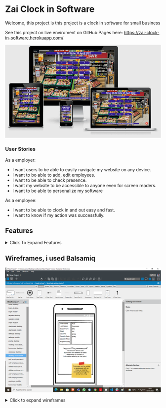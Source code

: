 # Zai Clock in Software

Welcome, this project is 
this project is a clock in software for small business


See this project on live enviroment on GitHub Pages here: <https://zai-clock-in-software.herokuapp.com/>

![Website on different screen sizes](readme-assets/img/screens.png)



### User Stories

As a employer:

- I want users to be able to easily navigate my website on any device.
- I want to bo able to add, edit employees.
- I want to be able to check presence.
- I want my website to be accessible to anyone even for screen readers.
- I want to be able to personalize my software

As a employee:

- I want to be able to clock in and out easy and fast.
- I want to know if my action was successfully.

## Features

<details>
<summary>Click To Expand Features</summary>

### Navigation

- Same navigation menu is used across all pages for consistency, but is hidden from user that is not authenticated because in index page is no need for navbar.


![NavBar Desktop](readme-assets/img/navbar-desktop.png)

- Navigation was designed to be easy to use and to understand.

![NavBar Mobile](readme-assets/img/navbar-mobile.png)

- Navigation was designed to work well on all devices.


### Index Screen

Index Screen was designed with employee in mind. Only required features are in this page. NFC is working only in Google Chrome For Android, and is activated if is possible.

- Index Screen Desktop

![Index Screen Desktop](readme-assets/img/index-desktop.png)

- Index Screen Tablet ( NFC INACTIVE )

![Index Screen Tablet](readme-assets/img/index-tablet.png)

- Index Screen Mobile ( NFC ACTIVE )
- NFC READY message appear on screen only if device is compatible, NFC is active and permissions given

![Index Screen Mobile](readme-assets/img/index-mobile.jpg)

### Registration Page

- Registration page is designed with employee, hr employees in mind
![Registration Page Desktop](readme-assets/img/registration-desktop.png)

- Registration Page Mobile

![Registration Page Mobile](readme-assets/img/registration-mobile.png)

### Verification Email

Once registration was successful email verification is required.

- Verification Email Desktop

![Verification Email Desktop](readme-assets/img/verification-email-desktop.png)

- Verification Email Mobile Top Part

![Verification Email Mobile Top Part](readme-assets/img/verification-mobile-top.jpg)

- Verification Email Mobile Bottom Part

![Verification Email Mobile Bottom Part](readme-assets/img/verification-mobile-bottom.jpg)

### Verify Page

Once user click the email is redirected to verification page where have to input email address and secret code from email.

- Verification Page Desktop

![Verification Page Desktop](readme-assets/img/verify-desktop.png)

- Verification Page Mobile

![Verification Page Mobile](readme-assets/img/verify-mobile.png)


### Resend Verification

If user don't have verification code, can request to be resent to email address.

- Resend Verification Page Desktop

![Resend Verification Page Desktop](readme-assets/img/resend-verification-page-desktop.png)

- Resend Verification Page Mobile

![Resend Verification Page Mobile](readme-assets/img/resend-verification-page-mobile.png)


### Login Page

Once email is verified user is redirected to login. 

- Login Page Desktop

![Login Page Desktop](readme-assets/img/login-page-desktop.png)

- Login Page Mobile

![Login Page Mobile](readme-assets/img/login-page-mobile.png)


### Dashboard Page

Once email is verified user is redirected to login. 

- Dashboard Desktop

![Dashboard Desktop](readme-assets/img/dashboard-desktop.png)

- Dashboard Mobile

![Dashboard Mobile](readme-assets/img/dashboard-mobile.png)

### Settings Page

Settings page give the power to end user to customise the lock of his brand now software by changing brand name, navbar-footer color and text color and google font. More settings will be added latter. 

- Settings Page Desktop

![Settings Page Desktop](readme-assets/img/settings-page-desktop.png)

- Settings Page Mobile

![Settings Page Mobile](readme-assets/img/settings-page-mobile.png)

### Employer Profile Page( HR -Department)

In this page employer or hr department can see or update their details

- Employer Profile Page Desktop

![Employer Profile Page Desktop](readme-assets/img/profile-page-desktop.png)

- Employer Profile Page Mobile

![Employer Profile Page Mobile](readme-assets/img/profile-page-mobile.png)


### Working Now Page

In this page we can check who is working now, and clock in times.

- Working Now Page Desktop

![Working Now Page Desktop](readme-assets/img/working-now-desktop.png)

- Working Now Page Mobile

![Working Now Page Mobile](readme-assets/img/working-now-mobile.png)


### Home Now Page

In this page we can check who is not working now, and clock-out times.

- Home Now Page Desktop

![Home Now Page Desktop](readme-assets/img/home-now-desktop.png)

- Home Now Page Mobile

![Home Now Page Mobile](readme-assets/img/home-now-mobile.png)


### Add Employee Page

In this page we can add an employee. Clock nr is unique and because of that we generate this number automatically.

- Add Employee Page Desktop

![Add Employee Page Desktop](readme-assets/img/add-employee-desktop.png)

- Add Employee Page Mobile

![Add Employee Page Mobile](readme-assets/img/add-employee-mobile.png)


### Employees Page

In this page we can see all employees. And we have an link to edit page if is required.

- Employees Page Desktop

![Employees Page Desktop](readme-assets/img/employees-page-desktop.png)

- Employees Page Mobile

![Employees Page Mobile](readme-assets/img/employees-page-mobile.png)


### Edit Employees Page

In this page we can edit employee details, excepting Clock Nr.

- Edit Employees Page Desktop

![Edit Employees Page Desktop](readme-assets/img/edit-employee-desktop.png)

- Edit Employees Page Mobile

![Edit Employees Page Mobile](readme-assets/img/edit-employee-mobile.png)


### Delete Employees PopUp

In this page we can delete employee details, action is irreversible. We use clock in like a security.


- Delete Employees PopUp

![Delete Employees PopUp Desktop](readme-assets/img/delete-employee-desktop.png)

- Delete Employees PopUp Mobile

![Delete Employees PopUp Mobile](readme-assets/img/delete-employee-mobile.png)

</details>

## Wireframes, i used Balsamiq

![Balsamiq Screen](readme-assets/wireframes/balsamiq-screen.png)


<details>
<summary>Click to expand wireframes</summary>

### Index page

 - Desktop and tablet wirefame is shared because of minimalistic design

![Index Desktop&Tablet Wireframe](readme-assets/wireframes/index-desktop.png)

 - Mobile Wireframe

![Index Mobile Wireframe](readme-assets/wireframes/index-mobile.png)


### Log In page

 - Desktop and tablet wirefame is shared because of minimalistic design

![Log In page Desktop&Tablet Wireframe](readme-assets/wireframes/login-desktop.png)

 - Mobile Wireframe

![Log In Mobile Wireframe](readme-assets/wireframes/login-mobile.png)


### Registration page

 - Desktop and tablet wirefame is shared because of minimalistic design

![Registration page Desktop&Tablet Wireframe](readme-assets/wireframes/register-desktop.png)

 - Mobile Wireframe

![Registration Mobile Wireframe](readme-assets/wireframes/register-mobile.png)

### Verify page

 - Desktop and tablet wirefame is shared because of minimalistic design

![Verify page Desktop&Tablet Wireframe](readme-assets/wireframes/verify-desktop.png)

 - Mobile Wireframe

![Verify Mobile Wireframe](readme-assets/wireframes/verify-mobile.png)

### Resend Verification page

 - Desktop and tablet wirefame is shared because of minimalistic design

![Resend Verification page Desktop&Tablet Wireframe](readme-assets/wireframes/resend-verification-desktop.png)

 - Mobile Wireframe

![Resend Verification Mobile Wireframe](readme-assets/wireframes/resend-verification-mobile.png)


### Dashboard page

 - Desktop and tablet wirefame is shared because of minimalistic design

![Dashboard page Desktop&Tablet Wireframe](readme-assets/wireframes/dashboard-desktop.png)

 - Mobile Wireframe

![Dashboard Mobile Wireframe](readme-assets/wireframes/dashboard-mobile.png)

### Settings page

 - Desktop and tablet wirefame is shared because of minimalistic design

![Settings page Desktop&Tablet Wireframe](readme-assets/wireframes/settings-desktop.png)

 - Mobile Wireframe

![Settings Mobile Wireframe](readme-assets/wireframes/settings-mobile.png)


### Profile page

 - Desktop and tablet wirefame is shared because of minimalistic design

![Profile page Desktop&Tablet Wireframe](readme-assets/wireframes/profile-desktop.png)

 - Mobile Wireframe

![Profile Mobile Wireframe](readme-assets/wireframes/profile-mobile.png)


### Add Admin page

 - Desktop and tablet wirefame is shared because of minimalistic design
 (Same as registration page)

![Add Admin page Desktop&Tablet Wireframe](readme-assets/wireframes/register-desktop.png)

 - Mobile Wireframe

![Add Admin Mobile Wireframe](readme-assets/wireframes/register-mobile.png)


### Working Now page

 - Desktop and tablet wirefame is shared because of minimalistic design

![Working Now page Desktop&Tablet Wireframe](readme-assets/wireframes/working-now-desktop.png)

 - Mobile Wireframe

![Working Now Mobile Wireframe](readme-assets/wireframes/working-now-mobile.png)


### Home Now page

 - Desktop and tablet wirefame is shared because of minimalistic design

![Home Now page Desktop&Tablet Wireframe](readme-assets/wireframes/home-now-desktop.png)

 - Mobile Wireframe

![Home Now Mobile Wireframe](readme-assets/wireframes/home-now-mobile.png)


### Add Employee page

 - Desktop and tablet wirefame is shared because of minimalistic design

![Add Employee page Desktop&Tablet Wireframe](readme-assets/wireframes/add-employee-desktop.png)

 - Mobile Wireframe

![Add Employee Mobile Wireframe](readme-assets/wireframes/add-employee-mobile.png)


### Employees page

 - Desktop and tablet wirefame is shared because of minimalistic design

![Employees page Desktop&Tablet Wireframe](readme-assets/wireframes/employes-desktop.png)

 - Mobile Wireframe

![Employees Mobile Wireframe](readme-assets/wireframes/employes-mobile.png)


### Edit Employee page

 - Desktop and tablet wirefame is shared because of minimalistic design

![Edit Employee page Desktop&Tablet Wireframe](readme-assets/wireframes/edit-employee-desktop.png)

 - Mobile Wireframe

![Edit Employee Mobile Wireframe](readme-assets/wireframes/edit-employee-mobile.png)


### Delete Employee page

 - Desktop and tablet wirefame is shared because of minimalistic design

![Delete Employee page Desktop&Tablet Wireframe](readme-assets/wireframes/delete-employee-desktop.png)

 - Mobile Wireframe

![Delete Employee Mobile Wireframe](readme-assets/wireframes/delete-employee-mobile.png)


### Nav Bar And Footer

 - Both are site-wide, desktop:

![Nav Bar And Footer Wireframe](readme-assets/wireframes/navbar-desktop.png)

 - Mobile Wireframe

![Nav Bar And Footer Mobile Wireframe](readme-assets/wireframes/navbar-mobile.png)
</details>


